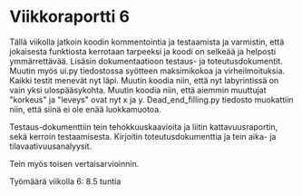 # Viikkoraportti 6

Tällä viikolla jatkoin koodin kommentointia ja testaamista ja varmistin, että jokaisesta funktiosta kerrotaan tarpeeksi ja koodi on selkeää ja helposti ymmärrettävää.
Lisäsin dokumentaatioon testaus- ja toteutusdokumentit. Muutin myös ui.py tiedostossa syötteen maksimikokoa ja virheilmoituksia. Kaikki testit menevät nyt läpi. 
Muutin koodia niin, että nyt labyrintissä on vain yksi ulospääsykohta. Muutin koodia niin, että aiemmin muuttujat "korkeus" ja "leveys" ovat nyt x ja y. Dead_end_filling.py tiedosto muokattiin niin, että siinä ei ole enää luokkamuotoa.

Testaus-dokumenttiin tein tehokkuuskaavioita ja liitin kattavuusraportin, sekä kerroin testaamisesta. Kirjoitin toteutusdokumenttia ja tein aika- ja tilavaativuusanalyysit.

Tein myös toisen vertaisarvioinnin.

Työmäärä viikolla 6: 8.5 tuntia